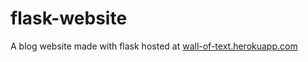 # flask-website
A blog website made with flask hosted at [wall-of-text.herokuapp.com](wall-of-text.herokuapp.com)
